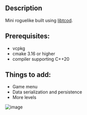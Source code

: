 ## Description
Mini roguelike built using [libtcod](https://github.com/libtcod/libtcod).

## Prerequisites:
- vcpkg
- cmake 3.16 or higher
- compiler supporting C++20

## Things to add:
- Game menu
- Data serialization and persistence
- More levels

![image](https://github.com/user-attachments/assets/c6fba1a8-1a30-43fc-9c74-790f8669c9b9)




